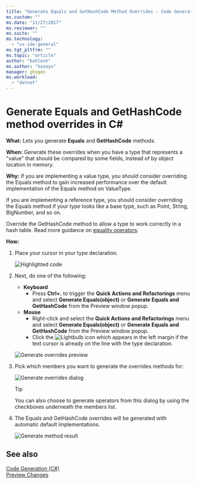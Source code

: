 ```yaml
---
title: "Generate Equals and GetHashCode Method Overrides - Code Generation (C#) | Microsoft Docs"
ms.custom: ""
ms.date: "11/27/2017"
ms.reviewer: ""
ms.suite: ""
ms.technology: 
  - "vs-ide-general"
ms.tgt_pltfrm: ""
ms.topic: "article"
author: "kuhlenh"
ms.author: "kaseyu"
manager: ghogen
ms.workload: 
  - "dotnet"
---
```

# Generate Equals and GetHashCode method overrides in C# #

**What:** Lets you generate **Equals** and **GetHashCode** methods.

**When:** Generate these overrides when you have a type that represents a "value" that should be compared by some fields, instead of by object location in memory.

**Why:** If you are implementing a value type, you should consider overriding the Equals method to gain increased performance over the default implementation of the Equals method on ValueType.

If you are implementing a reference type, you should consider overriding the Equals method if your type looks like a base type, such as Point, String, BigNumber, and so on.

Override the GetHashCode method to allow a type to work correctly in a hash table. Read more guidance on [equality operators](/dotnet/standard/design-guidelines/equality-operators).

**How:**

1. Place your cursor in your type declaration.

   ![Highlighted code](media/overrides_highlight.png)

1. Next, do one of the following:
   * **Keyboard**
     * Press **Ctrl+.** to trigger the **Quick Actions and Refactorings** menu and select **Generate Equals(object)** or **Generate Equals and GetHashCode** from the Preview window popup.
   * **Mouse**
     * Right-click and select the **Quick Actions and Refactorings** menu and select **Generate Equals(object)** or **Generate Equals and GetHashCode** from the Preview window popup.
     * Click the ![Lightbulb](media/bulb.png) icon which appears in the left margin if the text cursor is already on the line with the type declaration.

   ![Generate overrides preview](media/overrides_preview.png)

1. Pick which members you want to generate the overrides methods for:

    ![Generate overrides dialog](media/overrides_dialog.png)

    > [!TIP]
    > You can also choose to generate operators from this dialog by using the checkboxes underneath the members list.

1. The Equals and GetHashCode overrides will be generated with automatic default implementations.

   ![Generate method result](media/overrides_result.png)

## See also

[Code Generation (C#)](../code-generation-csharp.md)  
[Preview Changes](../../ide/preview-changes.md)
